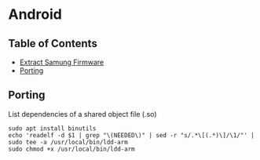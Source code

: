 # Android

## Table of Contents

* [Extract Samung Firmware](android/extract_samsung_firmware/README.md)
* [Porting](#porting)

## Porting

List dependencies of a shared object file (.so)

```shell
sudo apt install binutils
echo 'readelf -d $1 | grep "\(NEEDED\)" | sed -r "s/.*\[(.*)\]/\1/"' | sudo tee -a /usr/local/bin/ldd-arm
sudo chmod +x /usr/local/bin/ldd-arm
```
